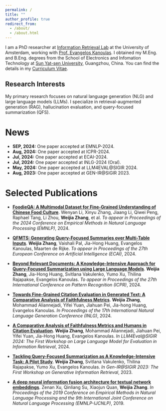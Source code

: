 ```yaml
---
permalink: /
title: ""
author_profile: true
redirect_from: 
  - /about/
  - /about.html
---
```

I am a PhD researcher at [Information Retrieval Lab](https://irlab.science.uva.nl/) at the University of Amsterdam, working with [Prof. Evangelos Kanoulas](https://staff.fnwi.uva.nl/e.kanoulas/). I obtained my M.Eng. and B.Eng. degrees from the School of Electronics and Infomation Technology at [Sun Yat-sen University](https://www.sysu.edu.cn/sysuen/), Guangzhou, China. You can find the details in my [Curriculum Vitae](../files/cv.pdf).

Research Interests
----

My primary research focuses on natural language generation (NLG) and large language models (LLMs). I specialize in retrieval-augmented generation (RAG), hallucination evaluation, and query-focused summarization (QFS).


News
======
- **SEP, 2024:** One paper accepted at EMNLP-2024.
- **Aug, 2024:** One paper accepted at ICPR-2024.
- **Jul, 2024:** One paper accepted at ECAI-2024.
- **Jul, 2024:** One paper accepted at INLG-2024 (Oral).
- **May, 2024:** One paper accepted at LLM4EVAL@SIGIR 2024.
- **Aug, 2023:** One paper accepted at GEN-IR@SIGIR 2023.

Selected Publications
======

- [**FoodieQA: A Multimodal Dataset for Fine-Grained Understanding of Chinese Food Culture**](https://arxiv.org/abs/2406.11030).
Wenyan Li, Xinyu Zhang, Jiaang Li, Qiwei Peng, Raphael Tang, Li Zhou, **Weijia Zhang**, et al.
_To appear in Proceedings of the 2024 Conference on Empirical Methods in Natural Language Processing (EMNLP)_, 2024.

- [**QFMTS: Generating Query-Focused Summaries over Multi-Table Inputs**](https://arxiv.org/abs/2405.05109).
**Weijia Zhang**, Vaishali Pal, Jia-Hong Huang, Evangelos Kanoulas, Maarten de Rijke. _To appear in Proceedings of the 27th European Conference on Artificial Intelligence (ECAI)_, 2024.

- [**Beyond Relevant Documents: A Knowledge-Intensive Approach for Query-Focused Summarization using Large Language Models**](https://arxiv.org/abs/2408.10357).
**Weijia Zhang**, Jia-Hong Huang, Svitlana Vakulenko, Yumo Xu, Thilina Rajapakse, Evangelos Kanoulas.
_To appear in Proceedings of the 27th International Conference on Pattern Recognition (ICPR)_, 2024.

- [**Towards Fine-Grained Citation Evaluation in Generated Text: A Comparative Analysis of Faithfulness Metrics**](https://aclanthology.org/2024.inlg-main.35/).
**Weijia Zhang**, Mohammad Aliannejadi, Yifei Yuan, Jiahuan Pei, Jia-hong Huang, Evangelos Kanoulas. _In Proceedings of the 17th International Natural Language Generation Conference (INLG)_, 2024.

- [**A Comparative Analysis of Faithfulness Metrics and Humans in Citation Evaluation**](https://arxiv.org/abs/2408.12398).
**Weijia Zhang**, Mohammad Aliannejadi, Jiahuan Pei, Yifei Yuan, Jia-Hong Huang, Evangelos Kanoulas.
_In LLM4Eval@SIGIR 2024: The First Workshop on Large Language Model for Evaluation in Information Retrieval_, 2024.

- [**Tackling Query-Focused Summarization as A Knowledge-Intensive Task: A Pilot Study**](https://arxiv.org/abs/2112.07536).
**Weijia Zhang**, Svitlana Vakulenko, Thilina Rajapakse, Yumo Xu, Evangelos Kanoulas.
_In Gen-IR@SIGIR 2023: The First Workshop on Generative Information Retrieval_, 2023.


- [**A deep neural information fusion architecture for textual network embeddings**](https://aclanthology.org/D19-1476/).
Zenan Xu, Qinliang Su, Xiaojun Quan, **Weijia Zhang**.
_In Proceedings of the 2019 Conference on Empirical Methods in Natural Language Processing and the 9th International Joint Conference on Natural Language Processing (EMNLP-IJCNLP)_, 2019.

